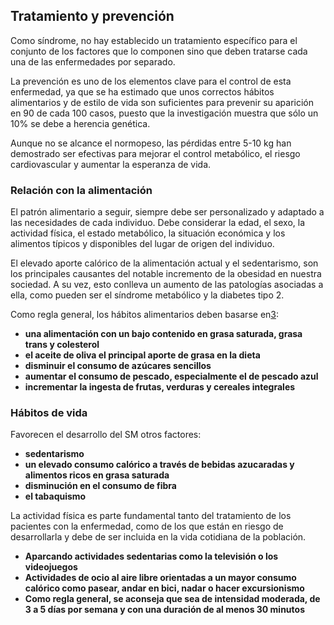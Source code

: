 ## Tratamiento y prevención  
Como síndrome, no hay establecido un tratamiento específico para el conjunto de los factores que lo componen sino que deben tratarse cada una de las enfermedades por separado.

La prevención es uno de los elementos clave para el control de esta enfermedad, ya que se ha estimado que unos correctos hábitos alimentarios y de estilo de vida son suficientes para prevenir su aparición en 90 de cada 100 casos, puesto que la investigación muestra que sólo un 10% se debe a herencia genética.

Aunque no se alcance el normopeso, las pérdidas entre 5-10 kg han demostrado ser efectivas para mejorar el control metabólico, el riesgo cardiovascular y aumentar la esperanza de vida.

### Relación con la alimentación

El patrón alimentario a seguir, siempre debe ser personalizado y adaptado a las necesidades de cada individuo. Debe considerar la edad, el sexo, la actividad física, el estado metabólico, la situación económica y los alimentos típicos y disponibles del lugar de origen del individuo.

El elevado aporte calórico de la alimentación actual y el sedentarismo, son los principales causantes del notable incremento de la obesidad en nuestra sociedad. A su vez, esto conlleva un aumento de las patologías asociadas a ella, como pueden ser el síndrome metabólico y la diabetes tipo 2.

Como regla general, los hábitos alimentarios deben basarse en[3](#3):

- **una alimentación con un bajo contenido en grasa saturada, grasa trans y colesterol**
- **el aceite de oliva el principal aporte de grasa en la dieta**
- **disminuir el consumo de azúcares sencillos**
- **aumentar el consumo de pescado, especialmente el de pescado azul**
- **incrementar la ingesta de frutas, verduras y cereales integrales**

 
### Hábitos de vida

Favorecen el desarrollo del SM otros factores:

- **sedentarismo**
- **un elevado consumo calórico a través de bebidas azucaradas y alimentos ricos en grasa saturada**
- **disminución en el consumo de fibra**
- **el tabaquismo**

La actividad física es parte fundamental tanto del tratamiento de los pacientes con la enfermedad, como de los que están en riesgo de desarrollarla y debe de ser incluida en la vida cotidiana de la población.

- **Aparcando actividades sedentarias como la televisión o los videojuegos**
- **Actividades de ocio al aire libre orientadas a un mayor consumo calórico como pasear, andar en bici, nadar o hacer excursionismo**
- **Como regla general, se aconseja que sea de intensidad moderada, de 3 a 5 días por semana y con una duración de al menos 30 minutos**

